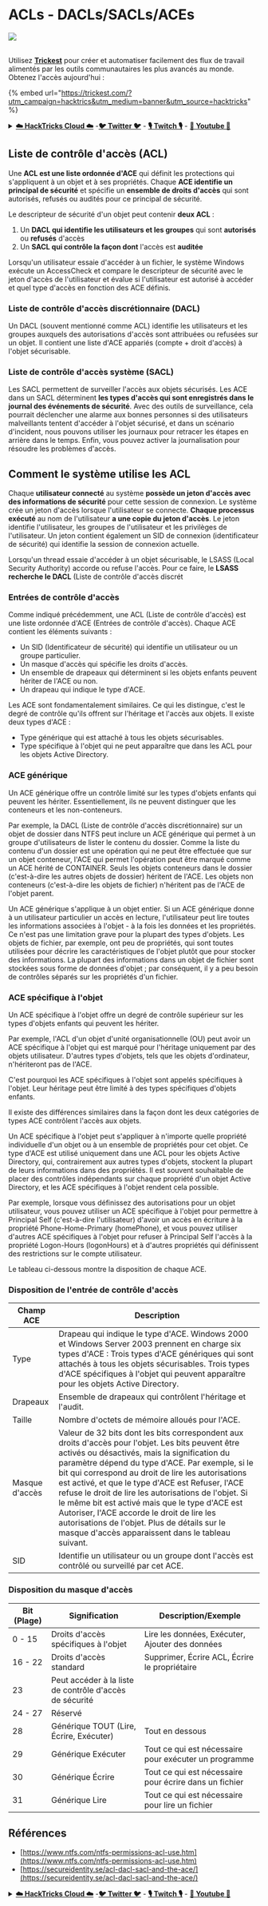 # ACLs - DACLs/SACLs/ACEs

![](<../../.gitbook/assets/image (9) (1) (2).png>)

\
Utilisez [**Trickest**](https://trickest.com/?utm\_campaign=hacktrics\&utm\_medium=banner\&utm\_source=hacktricks) pour créer et automatiser facilement des flux de travail alimentés par les outils communautaires les plus avancés au monde.\
Obtenez l'accès aujourd'hui :

{% embed url="https://trickest.com/?utm_campaign=hacktrics&utm_medium=banner&utm_source=hacktricks" %}

<details>

<summary><a href="https://cloud.hacktricks.xyz/pentesting-cloud/pentesting-cloud-methodology"><strong>☁️ HackTricks Cloud ☁️</strong></a> -<a href="https://twitter.com/hacktricks_live"><strong>🐦 Twitter 🐦</strong></a> - <a href="https://www.twitch.tv/hacktricks_live/schedule"><strong>🎙️ Twitch 🎙️</strong></a> - <a href="https://www.youtube.com/@hacktricks_LIVE"><strong>🎥 Youtube 🎥</strong></a></summary>

* Travaillez-vous dans une **entreprise de cybersécurité** ? Voulez-vous voir votre **entreprise annoncée dans HackTricks** ? ou voulez-vous avoir accès à la **dernière version de PEASS ou télécharger HackTricks en PDF** ? Consultez les [**PLANS D'ABONNEMENT**](https://github.com/sponsors/carlospolop)!
* Découvrez [**The PEASS Family**](https://opensea.io/collection/the-peass-family), notre collection exclusive de [**NFTs**](https://opensea.io/collection/the-peass-family)
* Obtenez le [**swag officiel PEASS & HackTricks**](https://peass.creator-spring.com)
* **Rejoignez le** [**💬**](https://emojipedia.org/speech-balloon/) [**groupe Discord**](https://discord.gg/hRep4RUj7f) ou le [**groupe telegram**](https://t.me/peass) ou **suivez** moi sur **Twitter** [**🐦**](https://github.com/carlospolop/hacktricks/tree/7af18b62b3bdc423e11444677a6a73d4043511e9/\[https:/emojipedia.org/bird/README.md)[**@carlospolopm**](https://twitter.com/hacktricks_live)**.**
* **Partagez vos astuces de piratage en soumettant des PR au [dépôt hacktricks](https://github.com/carlospolop/hacktricks) et au [dépôt hacktricks-cloud](https://github.com/carlospolop/hacktricks-cloud)**.

</details>

## **Liste de contrôle d'accès (ACL)**

Une **ACL est une liste ordonnée d'ACE** qui définit les protections qui s'appliquent à un objet et à ses propriétés. Chaque **ACE identifie un principal de sécurité** et spécifie un **ensemble de droits d'accès** qui sont autorisés, refusés ou audités pour ce principal de sécurité.

Le descripteur de sécurité d'un objet peut contenir **deux ACL** :

1. Un **DACL qui identifie les utilisateurs et les groupes** qui sont **autorisés** ou **refusés** d'accès
2. Un **SACL qui contrôle la façon dont** l'accès est **auditée**

Lorsqu'un utilisateur essaie d'accéder à un fichier, le système Windows exécute un AccessCheck et compare le descripteur de sécurité avec le jeton d'accès de l'utilisateur et évalue si l'utilisateur est autorisé à accéder et quel type d'accès en fonction des ACE définis.

### **Liste de contrôle d'accès discrétionnaire (DACL)**

Un DACL (souvent mentionné comme ACL) identifie les utilisateurs et les groupes auxquels des autorisations d'accès sont attribuées ou refusées sur un objet. Il contient une liste d'ACE appariés (compte + droit d'accès) à l'objet sécurisable.

### **Liste de contrôle d'accès système (SACL)**

Les SACL permettent de surveiller l'accès aux objets sécurisés. Les ACE dans un SACL déterminent **les types d'accès qui sont enregistrés dans le journal des événements de sécurité**. Avec des outils de surveillance, cela pourrait déclencher une alarme aux bonnes personnes si des utilisateurs malveillants tentent d'accéder à l'objet sécurisé, et dans un scénario d'incident, nous pouvons utiliser les journaux pour retracer les étapes en arrière dans le temps. Enfin, vous pouvez activer la journalisation pour résoudre les problèmes d'accès.

## Comment le système utilise les ACL

Chaque **utilisateur connecté** au système **possède un jeton d'accès avec des informations de sécurité** pour cette session de connexion. Le système crée un jeton d'accès lorsque l'utilisateur se connecte. **Chaque processus exécuté** au nom de l'utilisateur **a une copie du jeton d'accès**. Le jeton identifie l'utilisateur, les groupes de l'utilisateur et les privilèges de l'utilisateur. Un jeton contient également un SID de connexion (identificateur de sécurité) qui identifie la session de connexion actuelle.

Lorsqu'un thread essaie d'accéder à un objet sécurisable, le LSASS (Local Security Authority) accorde ou refuse l'accès. Pour ce faire, le **LSASS recherche le DACL** (Liste de contrôle d'accès discrét
### Entrées de contrôle d'accès

Comme indiqué précédemment, une ACL (Liste de contrôle d'accès) est une liste ordonnée d'ACE (Entrées de contrôle d'accès). Chaque ACE contient les éléments suivants :

* Un SID (Identificateur de sécurité) qui identifie un utilisateur ou un groupe particulier.
* Un masque d'accès qui spécifie les droits d'accès.
* Un ensemble de drapeaux qui déterminent si les objets enfants peuvent hériter de l'ACE ou non.
* Un drapeau qui indique le type d'ACE.

Les ACE sont fondamentalement similaires. Ce qui les distingue, c'est le degré de contrôle qu'ils offrent sur l'héritage et l'accès aux objets. Il existe deux types d'ACE :

* Type générique qui est attaché à tous les objets sécurisables.
* Type spécifique à l'objet qui ne peut apparaître que dans les ACL pour les objets Active Directory.

### ACE générique

Un ACE générique offre un contrôle limité sur les types d'objets enfants qui peuvent les hériter. Essentiellement, ils ne peuvent distinguer que les conteneurs et les non-conteneurs.

Par exemple, la DACL (Liste de contrôle d'accès discrétionnaire) sur un objet de dossier dans NTFS peut inclure un ACE générique qui permet à un groupe d'utilisateurs de lister le contenu du dossier. Comme la liste du contenu d'un dossier est une opération qui ne peut être effectuée que sur un objet conteneur, l'ACE qui permet l'opération peut être marqué comme un ACE hérité de CONTAINER. Seuls les objets conteneurs dans le dossier (c'est-à-dire les autres objets de dossier) héritent de l'ACE. Les objets non conteneurs (c'est-à-dire les objets de fichier) n'héritent pas de l'ACE de l'objet parent.

Un ACE générique s'applique à un objet entier. Si un ACE générique donne à un utilisateur particulier un accès en lecture, l'utilisateur peut lire toutes les informations associées à l'objet - à la fois les données et les propriétés. Ce n'est pas une limitation grave pour la plupart des types d'objets. Les objets de fichier, par exemple, ont peu de propriétés, qui sont toutes utilisées pour décrire les caractéristiques de l'objet plutôt que pour stocker des informations. La plupart des informations dans un objet de fichier sont stockées sous forme de données d'objet ; par conséquent, il y a peu besoin de contrôles séparés sur les propriétés d'un fichier.

### ACE spécifique à l'objet

Un ACE spécifique à l'objet offre un degré de contrôle supérieur sur les types d'objets enfants qui peuvent les hériter.

Par exemple, l'ACL d'un objet d'unité organisationnelle (OU) peut avoir un ACE spécifique à l'objet qui est marqué pour l'héritage uniquement par des objets utilisateur. D'autres types d'objets, tels que les objets d'ordinateur, n'hériteront pas de l'ACE.

C'est pourquoi les ACE spécifiques à l'objet sont appelés spécifiques à l'objet. Leur héritage peut être limité à des types spécifiques d'objets enfants.

Il existe des différences similaires dans la façon dont les deux catégories de types ACE contrôlent l'accès aux objets.

Un ACE spécifique à l'objet peut s'appliquer à n'importe quelle propriété individuelle d'un objet ou à un ensemble de propriétés pour cet objet. Ce type d'ACE est utilisé uniquement dans une ACL pour les objets Active Directory, qui, contrairement aux autres types d'objets, stockent la plupart de leurs informations dans des propriétés. Il est souvent souhaitable de placer des contrôles indépendants sur chaque propriété d'un objet Active Directory, et les ACE spécifiques à l'objet rendent cela possible.

Par exemple, lorsque vous définissez des autorisations pour un objet utilisateur, vous pouvez utiliser un ACE spécifique à l'objet pour permettre à Principal Self (c'est-à-dire l'utilisateur) d'avoir un accès en écriture à la propriété Phone-Home-Primary (homePhone), et vous pouvez utiliser d'autres ACE spécifiques à l'objet pour refuser à Principal Self l'accès à la propriété Logon-Hours (logonHours) et à d'autres propriétés qui définissent des restrictions sur le compte utilisateur.

Le tableau ci-dessous montre la disposition de chaque ACE.

### Disposition de l'entrée de contrôle d'accès

| Champ ACE  | Description                                                                                                                                                                                                                                                                                                                                                                                                                                                                                                     |
| ---------- | --------------------------------------------------------------------------------------------------------------------------------------------------------------------------------------------------------------------------------------------------------------------------------------------------------------------------------------------------------------------------------------------------------------------------------------------------------------------------------------------------------------- |
| Type       | Drapeau qui indique le type d'ACE. Windows 2000 et Windows Server 2003 prennent en charge six types d'ACE : Trois types d'ACE génériques qui sont attachés à tous les objets sécurisables. Trois types d'ACE spécifiques à l'objet qui peuvent apparaître pour les objets Active Directory.                                                                                                                                                                                                                                                            |
| Drapeaux   | Ensemble de drapeaux qui contrôlent l'héritage et l'audit.                                                                                                                                                                                                                                                                                                                                                                                                                                                         |
| Taille     | Nombre d'octets de mémoire alloués pour l'ACE.                                                                                                                                                                                                                                                                                                                                                                                                                                                                   |
| Masque d'accès | Valeur de 32 bits dont les bits correspondent aux droits d'accès pour l'objet. Les bits peuvent être activés ou désactivés, mais la signification du paramètre dépend du type d'ACE. Par exemple, si le bit qui correspond au droit de lire les autorisations est activé, et que le type d'ACE est Refuser, l'ACE refuse le droit de lire les autorisations de l'objet. Si le même bit est activé mais que le type d'ACE est Autoriser, l'ACE accorde le droit de lire les autorisations de l'objet. Plus de détails sur le masque d'accès apparaissent dans le tableau suivant. |
| SID        | Identifie un utilisateur ou un groupe dont l'accès est contrôlé ou surveillé par cet ACE.                                                                                                                                                                                                                                                                                                                                                                                                                                 |

### Disposition du masque d'accès

| Bit (Plage) | Signification                            | Description/Exemple                       |
| ----------- | ---------------------------------- | ----------------------------------------- |
| 0 - 15      | Droits d'accès spécifiques à l'objet      | Lire les données, Exécuter, Ajouter des données           |
| 16 - 22     | Droits d'accès standard             | Supprimer, Écrire ACL, Écrire le propriétaire            |
| 23          | Peut accéder à la liste de contrôle d'accès de sécurité            |                                           |
| 24 - 27     | Réservé                           |                                           |
| 28          | Générique TOUT (Lire, Écrire, Exécuter) | Tout en dessous                          |
| 29          | Générique Exécuter                    | Tout ce qui est nécessaire pour exécuter un programme |
| 30          | Générique Écrire                      | Tout ce qui est nécessaire pour écrire dans un fichier   |
| 31          | Générique Lire                       | Tout ce qui est nécessaire pour lire un fichier       |

## Références

* [https://www.ntfs.com/ntfs-permissions-acl-use.htm](https://www.ntfs.com/ntfs-permissions-acl-use.htm)
* [https://secureidentity.se/acl-dacl-sacl-and-the-ace/](https://secureidentity.se/acl-dacl-sacl-and-the-ace/)

<details>

<summary><a href="https://cloud.hacktricks.xyz/pentesting-cloud/pentesting-cloud-methodology"><strong>☁️ HackTricks Cloud ☁️</strong></a> -<a href="https://twitter.com/hacktricks_live"><strong>🐦 Twitter 🐦</strong></a> - <a href="https://www.twitch.tv/hacktricks_live/schedule"><strong>🎙️ Twitch 🎙️</strong></a> - <a href="https://www.youtube.com/@hacktricks_LIVE"><strong>🎥 Youtube 🎥</strong></a></summary>

* Travaillez-vous dans une **entreprise de cybersécurité** ? Voulez-vous voir votre **entreprise annoncée dans HackTricks** ? ou voulez-vous avoir accès à la **dernière version de PEASS ou télécharger HackTricks en PDF** ? Consultez les [**PLANS D'ABONNEMENT**](https://github.com/sponsors/carlospolop)!
* Découvrez [**The PEASS Family**](https://opensea.io/collection/the-peass-family), notre collection d'[**NFTs**](https://opensea.io/collection/the-peass-family) exclusifs
* Obtenez le [**swag officiel PEASS & HackTricks**](https://peass.creator-spring.com)
* **Rejoignez le** [**💬**](https://emojipedia.org/speech-balloon/) [**groupe Discord**](https://discord.gg/hRep4RUj7f) ou le
